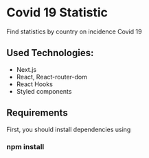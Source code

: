 # Covid 19 Statistic

Find statistics by country on incidence Covid 19

## Used Technologies:

- Next.js
- React, React-router-dom
- React Hooks
- Styled components

## Requirements

First, you should install dependencies using 
### npm install

